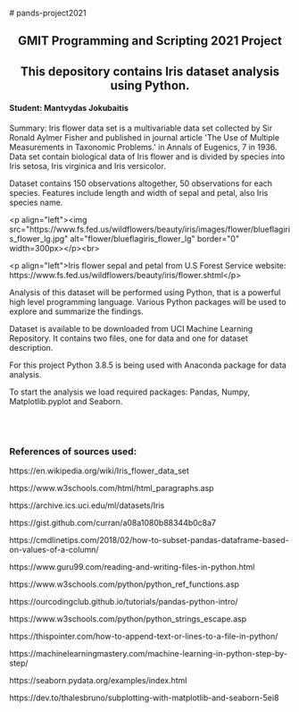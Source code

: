 <p># pands-project2021</p>
<h2 style="text-align: center;">GMIT Programming and Scripting 2021 Project</h2>
<h2 style="text-align: center;">This depository contains Iris dataset analysis using Python.</h2>
<h4>Student: Mantvydas Jokubaitis</h4>
<p>Summary: Iris flower data set is a multivariable data set collected by Sir Ronald Aylmer Fisher and published in journal article &apos;The Use of Multiple Measurements in Taxonomic Problems.&apos; in Annals of Eugenics, 7 in 1936. Data set contain biological data of Iris flower and is divided by species into Iris setosa, Iris virginica and Iris versicolor.</p>
<p>Dataset contains 150 observations altogether, 50 observations for each species. Features include length and width of sepal and petal, also Iris species name.</p>

<p>&lt;p align=&quot;left&quot;&gt;&lt;img src=&quot;https://www.fs.fed.us/wildflowers/beauty/iris/images/flower/blueflagiris_flower_lg.jpg&quot; alt=&quot;flower/blueflagiris_flower_lg&quot; border=&quot;0&quot; width=300px&gt;&lt;/p&gt;&lt;br&gt;</p>
<p>&lt;p align=&quot;left&quot;&gt;Iris flower sepal and petal from U.S Forest Service website: https://www.fs.fed.us/wildflowers/beauty/iris/flower.shtml&lt;/p&gt;</p>

<p>Analysis of this dataset will be performed using Python, that is a powerful high level programming language. Various Python packages will be used to explore and summarize the findings.&nbsp;</p>
<p>Dataset is available to be downloaded from UCI Machine Learning Repository. It contains two files, one for data and one for dataset description.</p>
<p>For this project Python 3.8.5 is being used with Anaconda package for data analysis.</p>
<p>To start the analysis we load required packages: Pandas, Numpy, Matplotlib.pyplot and Seaborn.</p>
<p><br><br></p>
<h3>References of sources used:</h3>
<p>https://en.wikipedia.org/wiki/Iris_flower_data_set</p>
<p>https://www.w3schools.com/html/html_paragraphs.asp</p>
<p>https://archive.ics.uci.edu/ml/datasets/Iris</p>
<p>https://gist.github.com/curran/a08a1080b88344b0c8a7</p>
<p>https://cmdlinetips.com/2018/02/how-to-subset-pandas-dataframe-based-on-values-of-a-column/</p>
<p>https://www.guru99.com/reading-and-writing-files-in-python.html</p>
<p>https://www.w3schools.com/python/python_ref_functions.asp</p>
<p>https://ourcodingclub.github.io/tutorials/pandas-python-intro/</p>
<p>https://www.w3schools.com/python/python_strings_escape.asp</p>
<p>https://thispointer.com/how-to-append-text-or-lines-to-a-file-in-python/</p>
<p>https://machinelearningmastery.com/machine-learning-in-python-step-by-step/</p>
<p>https://seaborn.pydata.org/examples/index.html</p>
<p>https://dev.to/thalesbruno/subplotting-with-matplotlib-and-seaborn-5ei8</p>